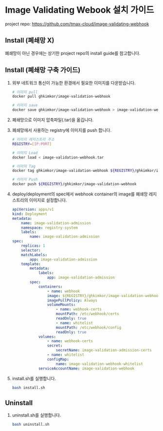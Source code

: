 # Image Validating Webook 설치 가이드
project repo: https://github.com/tmax-cloud/image-validating-webhook

## Install (폐쇄망 X)
폐쇄망이 아닌 경우에는 상기한 project repo의 install guide를 참고합니다.

## Install (폐쇄망 구축 가이드)
1. 외부 네트워크 통신이 가능한 환경에서 필요한 이미지를 다운받습니다.
    ```bash
    # 이미지 pull
    docker pull ghkimkor/image-validation-webhook

    # 이미지 save
    docker save ghkimkor/image-validation-webhook > image-validation-webhook.tar
    ```

2. 폐쇄망으로 이미지 압축파일(.tar)을 옮깁니다.
   
3. 폐쇄망에서 사용하는 registry에 이미지를 push 합니다.
    ```bash
    # 이미지 레지스트리 주소
    REGISTRY=[IP:PORT]

    # 이미지 Load
    docker load < image-validation-webhook.tar

    # 이미지 Tag
    docker tag ghkimkor/image-validation-webhook ${REGISTRY}/ghkimkor/image-validation-webhook

    # 이미지 Push
    docker push ${REGISTRY}/ghkimkor/image-validation-webhook
    ```

4. deploy/deployment의 spec에서 webhook container의 image를 폐쇄망 레지스트리의 이미지로 설정합니다.
    ```yaml
    apiVersion: apps/v1
    kind: Deployment
    metadata:
        name: image-validation-admission
        namespace: registry-system
        labels:
            name: image-validation-admission
    spec:
        replicas: 1
        selector:
        matchLabels:
            app: image-validation-admission
        template:
            metadata:
                labels:
                    app: image-validation-admission
            spec:
                containers:
                    - name: webhook
                    image: ${REGISTRY}/ghkimkor/image-validation-webhook
                    imagePullPolicy: Always
                    volumeMounts:
                        - name: webhook-certs
                        mountPath: /etc/webhook/certs
                        readOnly: true
                        - name: whitelist
                        mountPath: /etc/webhook/config
                        readOnly: true
                volumes:
                    - name: webhook-certs
                    secret:
                        secretName: image-validation-admission-certs
                    - name: whitelist
                    configMap:
                        name: image-validation-webhook-whitelist                      
                serviceAccountName: image-validation-webhook
    ```

5. install.sh를 실행합니다.
    ```bash
    bash install.sh
    ```

## Uninstall
1. uninstall.sh를 실행합니다.
   ```bash
   bash uninstall.sh
   ```